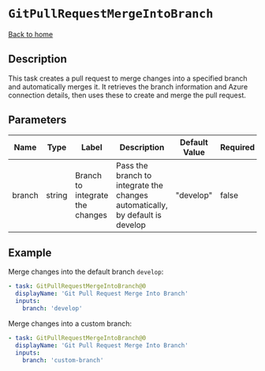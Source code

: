 # `GitPullRequestMergeIntoBranch`

[Back to home](../../../../README.md)

## Description

This task creates a pull request to merge changes into a specified branch and automatically merges it. It retrieves the branch information and Azure connection details, then uses these to create and merge the pull request.

## Parameters

| Name    | Type   | Label                         | Description                                                                                   | Default Value | Required |
| ------- | ------ | ----------------------------- | --------------------------------------------------------------------------------------------- | ------------- | -------- |
| branch  | string | Branch to integrate the changes | Pass the branch to integrate the changes automatically, by default is develop                 | "develop"     | false    |

## Example

Merge changes into the default branch `develop`:

```yaml
- task: GitPullRequestMergeIntoBranch@0
  displayName: 'Git Pull Request Merge Into Branch'
  inputs:
    branch: 'develop'
```

Merge changes into a custom branch:

```yaml
- task: GitPullRequestMergeIntoBranch@0
  displayName: 'Git Pull Request Merge Into Branch'
  inputs:
    branch: 'custom-branch'
```
